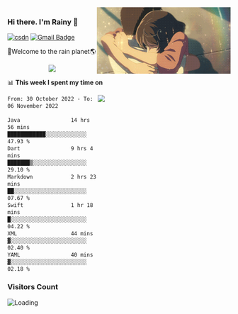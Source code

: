 <img  align='right' height="150" src="https://github.com/LikeRainDay/LikeRainDay/blob/master/pic/img_rain_1.gif?raw=true">



### Hi there. I'm Rainy :lemon:

[![csdn](https://img.shields.io/badge/-csdn-c14438?style=flat-square&logo=c&logoColor=white)](https://blog.csdn.net/qq_15807167)
[![Gmail Badge](https://img.shields.io/badge/-gmail-c14438?style=flat-square&logo=Gmail&logoColor=white&link=mailto:houshuai0816@gmail.com)](mailto:houshuai0816@gmail.com)

🚀Welcome to the rain planet🌎

<center>
<img align='center'  src="https://source.unsplash.com/random/1200x600">
</center>

📊 **This week I spent my time on**

<img align='right'   width="300" src="https://github-readme-stats.vercel.app/api?username=LikeRainDay&show_icons=true&title_color=fff&icon_color=79ff97&text_color=9f9f9f&bg_color=151515&count_private=true">

<!--START_SECTION:waka-->

```text
From: 30 October 2022 - To: 06 November 2022

Java                14 hrs 56 mins  ████████████░░░░░░░░░░░░░   47.93 %
Dart                9 hrs 4 mins    ███████▒░░░░░░░░░░░░░░░░░   29.10 %
Markdown            2 hrs 23 mins   ██░░░░░░░░░░░░░░░░░░░░░░░   07.67 %
Swift               1 hr 18 mins    █░░░░░░░░░░░░░░░░░░░░░░░░   04.22 %
XML                 44 mins         ▓░░░░░░░░░░░░░░░░░░░░░░░░   02.40 %
YAML                40 mins         ▓░░░░░░░░░░░░░░░░░░░░░░░░   02.18 %
```

<!--END_SECTION:waka-->

### Visitors Count
<img align="left" src = "https://profile-counter.glitch.me/LikeRainDay/count.svg" alt ="Loading">
